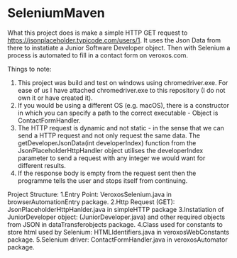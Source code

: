 # SeleniumMaven

What this project does is make a simple HTTP GET request to https://jsonplaceholder.typicode.com/users/1. It uses the Json Data from there to instatiate a Junior Software Developer
object. Then with Selenium a process is automated to fill in a contact form on veroxos.com.

Things to note:
1. This project was build and test on windows using chromedriver.exe. For ease of us I have attached chromedriver.exe to this repository (I do not own it or have created it).
2. If you would be using a different OS (e.g. macOS), there is a constructor in which you can specify a path to the correct executable - Object is ContactFormHandler.
3. The HTTP request is dynamic and not static - in the sense that we can send a HTTP request and not only request the same data. The getDeveloperJsonData(int developerIndex)
   function from the JsonPlaceholderHttpHandler object utilises the developerIndex parameter to send a request with any integer we would want for different results.
4. If the response body is empty from the request sent then the programme tells the user and stops itself from continuing.

Project Structure:
1.Entry Point: VeroxosSelenium.java in browserAutomationEntry package.
2.Http Request (GET): JsonPlaceholderHttpHanlder.java in simpleHTTP package
3.Instatiation of JuniorDeveloper object: (JuniorDeveloper.java) and other required objects from JSON in dataTransferobjects package.
4.Class used for constants to store html used by Selenium: HTMLIdentifiers.java in veroxosWebConstants package.
5.Selenium driver: ContactFormHandler.java in veroxosAutomator package.
